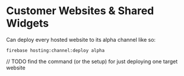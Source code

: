 # Customer Websites & Shared Widgets

Can deploy every hosted website to its alpha channel like so:

`firebase hosting:channel:deploy alpha`

// TODO find the command (or the setup) for just deploying one target website